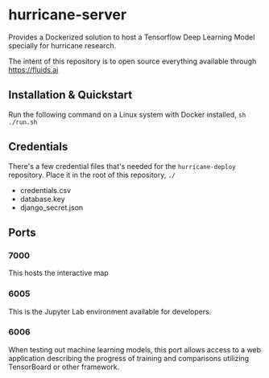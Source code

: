 # hurricane-server
Provides a Dockerized solution to host a Tensorflow Deep Learning Model specially for hurricane research. 

The intent of this repository is to open source everything available through https://fluids.ai

## Installation & Quickstart

Run the following command on a Linux system with Docker installed,
`sh ./run.sh`

## Credentials

There's a few credential files that's needed for the `hurricane-deploy` repository. Place it in the root of this repository, `./`

 - credentials.csv
 - database.key
 - django_secret.json

## Ports

### 7000

This hosts the interactive map

### 6005

This is the Jupyter Lab environment available for developers.

### 6006

When testing out machine learning models, this port allows access to a web application describing the progress of training and comparisons utilizing TensorBoard or other framework.
